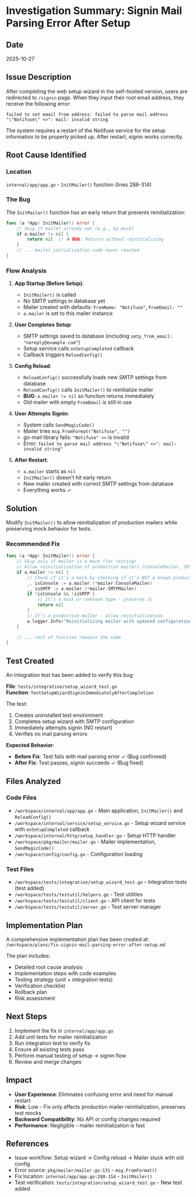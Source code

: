# Investigation Summary: Signin Mail Parsing Error After Setup

## Date
2025-10-27

## Issue Description
After completing the web setup wizard in the self-hosted version, users are redirected to `/signin` page. When they input their root email address, they receive the following error:

```
failed to set email from address: failed to parse mail address "\"Notifuse\" <>": mail: invalid string
```

The system requires a restart of the Notifuse service for the setup information to be properly picked up. After restart, signin works correctly.

## Root Cause Identified

### Location
`internal/app/app.go` - `InitMailer()` function (lines 288-314)

### The Bug
The `InitMailer()` function has an early return that prevents reinitialization:

```go
func (a *App) InitMailer() error {
    // Skip if mailer already set (e.g., by mock)
    if a.mailer != nil {
        return nil  // ❌ BUG: Returns without reinitializing
    }
    // ... mailer initialization code never reached
}
```

### Flow Analysis

1. **App Startup (Before Setup)**:
   - `InitMailer()` is called
   - No SMTP settings in database yet
   - Mailer created with defaults: `FromName: "Notifuse"`, `FromEmail: ""`
   - `a.mailer` is set to this mailer instance

2. **User Completes Setup**:
   - SMTP settings saved to database (including `smtp_from_email: "noreply@example.com"`)
   - Setup service calls `onSetupCompleted` callback
   - Callback triggers `ReloadConfig()`

3. **Config Reload**:
   - `ReloadConfig()` successfully loads new SMTP settings from database
   - `ReloadConfig()` calls `InitMailer()` to reinitialize mailer
   - **BUG**: `a.mailer != nil` so function returns immediately
   - Old mailer with empty `FromEmail` is still in use

4. **User Attempts Signin**:
   - System calls `SendMagicCode()`
   - Mailer tries `msg.FromFormat("Notifuse", "")` 
   - go-mail library fails: `"Notifuse" <>` is invalid
   - Error: `failed to parse mail address "\"Notifuse\" <>": mail: invalid string"`

5. **After Restart**:
   - `a.mailer` starts as `nil`
   - `InitMailer()` doesn't hit early return
   - New mailer created with correct SMTP settings from database
   - Everything works ✓

## Solution

Modify `InitMailer()` to allow reinitialization of production mailers while preserving mock behavior for tests.

### Recommended Fix

```go
func (a *App) InitMailer() error {
    // Skip only if mailer is a mock (for testing)
    // Allow reinitialization of production mailers (ConsoleMailer, SMTPMailer)
    if a.mailer != nil {
        // Check if it's a mock by checking if it's NOT a known production type
        _, isConsole := a.mailer.(*mailer.ConsoleMailer)
        _, isSMTP := a.mailer.(*mailer.SMTPMailer)
        if !isConsole && !isSMTP {
            // It's a mock or unknown type - preserve it
            return nil
        }
        // It's a production mailer - allow reinitialization
        a.logger.Info("Reinitializing mailer with updated configuration")
    }

    // ... rest of function remains the same
}
```

## Test Created

An integration test has been added to verify this bug:

**File**: `tests/integration/setup_wizard_test.go`  
**Function**: `TestSetupWizardSigninImmediatelyAfterCompletion`

The test:
1. Creates uninstalled test environment
2. Completes setup wizard with SMTP configuration
3. Immediately attempts signin (NO restart)
4. Verifies no mail parsing errors

**Expected Behavior**:
- **Before Fix**: Test fails with mail parsing error ✓ (Bug confirmed)
- **After Fix**: Test passes, signin succeeds ✓ (Bug fixed)

## Files Analyzed

### Code Files
- `/workspace/internal/app/app.go` - Main application, `InitMailer()` and `ReloadConfig()`
- `/workspace/internal/service/setup_service.go` - Setup wizard service with `onSetupCompleted` callback
- `/workspace/internal/http/setup_handler.go` - Setup HTTP handler
- `/workspace/pkg/mailer/mailer.go` - Mailer implementation, `SendMagicCode()`
- `/workspace/config/config.go` - Configuration loading

### Test Files
- `/workspace/tests/integration/setup_wizard_test.go` - Integration tests (test added)
- `/workspace/tests/testutil/helpers.go` - Test utilities
- `/workspace/tests/testutil/client.go` - API client for tests
- `/workspace/tests/testutil/server.go` - Test server manager

## Implementation Plan

A comprehensive implementation plan has been created at:
`/workspace/plans/fix-signin-mail-parsing-error-after-setup.md`

The plan includes:
- Detailed root cause analysis
- Implementation steps with code examples
- Testing strategy (unit + integration tests)
- Verification checklist
- Rollback plan
- Risk assessment

## Next Steps

1. Implement the fix in `internal/app/app.go`
2. Add unit tests for mailer reinitialization
3. Run integration test to verify fix
4. Ensure all existing tests pass
5. Perform manual testing of setup → signin flow
6. Review and merge changes

## Impact

- **User Experience**: Eliminates confusing error and need for manual restart
- **Risk**: Low - Fix only affects production mailer reinitialization, preserves test mocks
- **Backward Compatibility**: No API or config changes required
- **Performance**: Negligible - mailer reinitialization is fast

## References

- Issue workflow: Setup wizard → Config reload → Mailer stuck with old config
- Error source: `pkg/mailer/mailer.go:131` - `msg.FromFormat()`
- Fix location: `internal/app/app.go:288-314` - `InitMailer()`
- Test verification: `tests/integration/setup_wizard_test.go` - New test added
